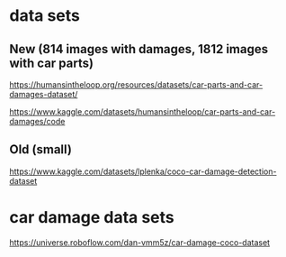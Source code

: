 # data sets
## New (814 images with damages, 1812 images with car parts)
https://humansintheloop.org/resources/datasets/car-parts-and-car-damages-dataset/

https://www.kaggle.com/datasets/humansintheloop/car-parts-and-car-damages/code

## Old (small)
https://www.kaggle.com/datasets/lplenka/coco-car-damage-detection-dataset



# car damage data sets
https://universe.roboflow.com/dan-vmm5z/car-damage-coco-dataset
